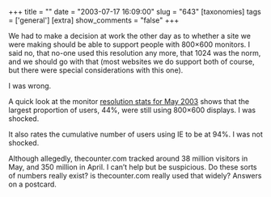 +++
title = ""
date = "2003-07-17 16:09:00"
slug = "643"
[taxonomies]
tags = ['general']
[extra]
show_comments = "false"
+++

We had to make a decision at work the other day as to whether a site we were making should be able to support people with 800×600 monitors. I said no, that no-one used this resolution any more, that 1024 was the norm, and we should go with that (most websites we do support both of course, but there were special considerations with this one).

I was wrong.

A quick look at the monitor [resolution stats for May 2003](http://www.thecounter.com/stats/2003/May/res.php) shows that the largest proportion of users, 44%, were still using 800×600 displays. I was shocked.

It also rates the cumulative number of users using IE to be at 94%. I was not shocked.

Although allegedly, thecounter.com tracked around 38 million visitors in May, and 350 million in April. I can’t help but be suspicious. Do these sorts of numbers really exist? is thecounter.com really used that widely? Answers on a postcard.

